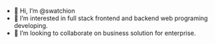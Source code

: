- 👋 Hi, I’m @swatchion
- 👀 I’m interested in full stack frontend and backend web programing developing.
- 💞️ I’m looking to collaborate on business solution for enterprise.
<!-- 📫 Please contact swatchion@gmail.com if you need help. -->

<!---
swatchion/swatchion is a ✨ special ✨ repository because its `README.md` (this file) appears on your GitHub profile.
You can click the Preview link to take a look at your changes.
--->
